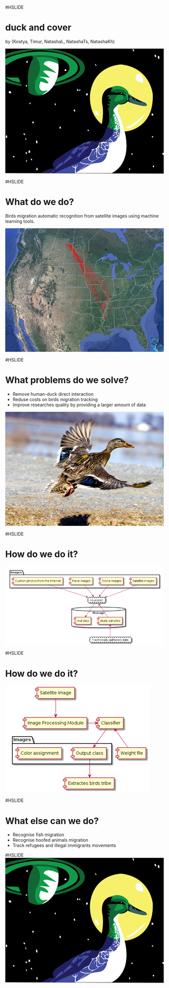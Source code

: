 #HSLIDE
# duck and cover 

by (Kostya, Timur, NatashaL, NatashaTs, NatashaKh)

![img](prj-natasha-team/blob/deep_space_duck_by_nekodemonstar.jpg)


#HSLIDE
# What do we do?
Birds migration automatic recognition from satellite images using machine learning tools.

![img2](prj-natasha-team/blob/satellite_duck_map.png)

#HSLIDE
# What problems do we solve?
- Remove human-duck direct interaction
- Reduse costs on birds migration tracking
- Improve researches quality by providing a larger amount of data

![img3](prj-natasha-team/blob/satellite_duck_770.jpg)

#HSLIDE
# How do we do it?

![img4](prj-natasha-team/blob/hw01-schema-gen.png)

#HSLIDE
# How do we do it?

![img5](prj-natasha-team/blob/hw01-qqq.png)

#HSLIDE
# What else can we do?
- Recognise fish migration
- Recognise hoofed animals migration
- Track refugees and illegal immigrants movements

#HSLIDE
![img6](prj-natasha-team/blob/deep_space_duck_by_nekodemonstar.jpg)
